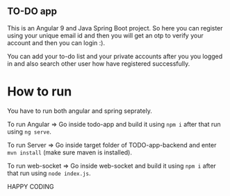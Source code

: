 ## TO-DO app

This is an Angular 9 and Java Spring Boot project. So here you can register using your unique email id and then you will get an otp to verify your account and then you can login :).

You can add your to-do list and your private accounts after you you logged in and also search other user how have registered successfully.

# How to run

You have to run both angular and spring seprately.

To run Angular => Go inside todo-app and build it using `npm i` after that run using `ng serve`.

To run Server => Go inside target folder of TODO-app-backend and enter `mvn install` (make sure maven is installed).

To run web-socket => Go inside web-socket and build it using `npm i` after that run using `node index.js`.


HAPPY CODING